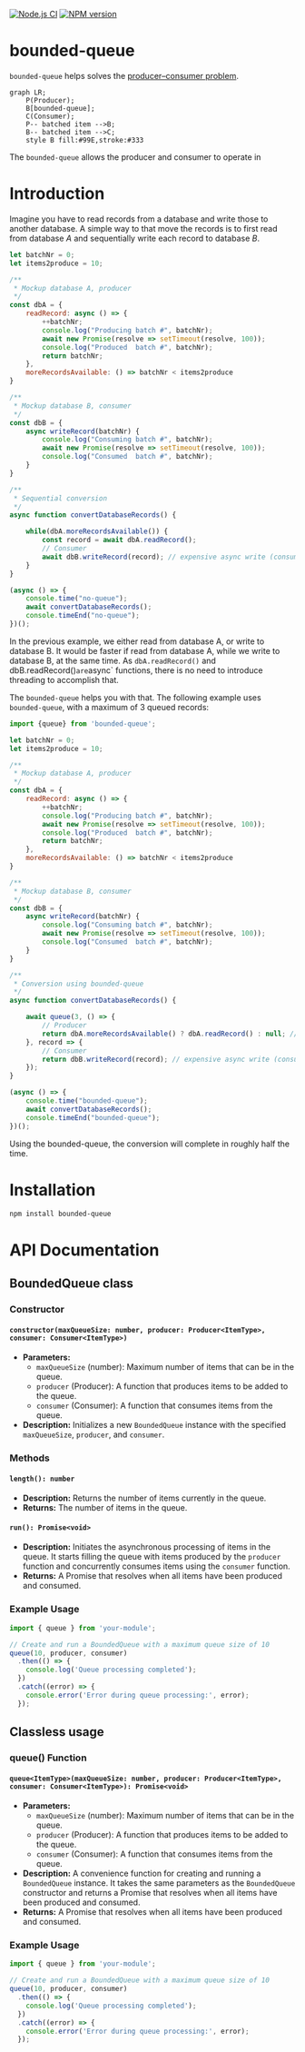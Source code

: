 [![Node.js CI](https://github.com/Borewit/bounded-queue/actions/workflows/nodejs-ci.yml/badge.svg)](https://github.com/Borewit/bounded-queue/actions/workflows/nodejs-ci.yml)
[![NPM version](https://badge.fury.io/js/bounded-queue.svg)](https://npmjs.org/package/bounded-queue)

# bounded-queue

`bounded-queue` helps solves the [producer–consumer problem](https://en.wikipedia.org/wiki/Producer%E2%80%93consumer_problem).

```mermaid
graph LR;
    P(Producer);
    B[bounded-queue];
    C(Consumer);
    P-- batched item -->B;
    B-- batched item -->C;
    style B fill:#99E,stroke:#333
```
The `bounded-queue` allows the producer and consumer to operate in 

# Introduction

Imagine you have to read records from a database and write those to another database.
A simple way to that move the records is to first read from database _A_ and sequentially write each record to database _B_.

```js
let batchNr = 0;
let items2produce = 10;

/**
 * Mockup database A, producer
 */
const dbA = {
    readRecord: async () => {
        ++batchNr;
        console.log("Producing batch #", batchNr);
        await new Promise(resolve => setTimeout(resolve, 100));
        console.log("Produced  batch #", batchNr);
        return batchNr;
    },
    moreRecordsAvailable: () => batchNr < items2produce
}

/**
 * Mockup database B, consumer
 */
const dbB = {
    async writeRecord(batchNr) {
        console.log("Consuming batch #", batchNr);
        await new Promise(resolve => setTimeout(resolve, 100));
        console.log("Consumed  batch #", batchNr);
    }
}

/**
 * Sequential conversion
 */
async function convertDatabaseRecords() {

    while(dbA.moreRecordsAvailable()) {
        const record = await dbA.readRecord();
        // Consumer
        await dbB.writeRecord(record); // expensive async write (consume) operation
    }
}

(async () => {
    console.time("no-queue");
    await convertDatabaseRecords();
    console.timeEnd("no-queue");
})();
```
In the previous example, we either read from database A, or write to database B. 
It would be faster if read from database A, while we write to database B, at the same time.
As `dbA.readRecord()` and dbB.readRecord()` are `async` functions, there is no need to introduce threading to accomplish that.  

The `bounded-queue` helps you with that. The following example uses `bounded-queue`, with a maximum of 3 queued records:

```js
import {queue} from 'bounded-queue';

let batchNr = 0;
let items2produce = 10;

/**
 * Mockup database A, producer
 */
const dbA = {
    readRecord: async () => {
        ++batchNr;
        console.log("Producing batch #", batchNr);
        await new Promise(resolve => setTimeout(resolve, 100));
        console.log("Produced  batch #", batchNr);
        return batchNr;
    },
    moreRecordsAvailable: () => batchNr < items2produce
}

/**
 * Mockup database B, consumer
 */
const dbB = {
    async writeRecord(batchNr) {
        console.log("Consuming batch #", batchNr);
        await new Promise(resolve => setTimeout(resolve, 100));
        console.log("Consumed  batch #", batchNr);
    }
}

/**
 * Conversion using bounded-queue
 */
async function convertDatabaseRecords() {

    await queue(3, () => {
        // Producer
        return dbA.moreRecordsAvailable() ? dbA.readRecord() : null; // expenive async read (produce) operation
    }, record => {
        // Consumer
        return dbB.writeRecord(record); // expensive async write (consume) operation
    });
}

(async () => {
    console.time("bounded-queue");
    await convertDatabaseRecords();
    console.timeEnd("bounded-queue");
})();
```
Using the bounded-queue, the conversion will complete in roughly half the time.

# Installation

```shell
npm install bounded-queue
```

# API Documentation

## BoundedQueue class

### Constructor
#### `constructor(maxQueueSize: number, producer: Producer<ItemType>, consumer: Consumer<ItemType>)`
- **Parameters:**
    - `maxQueueSize` (number): Maximum number of items that can be in the queue.
    - `producer` (Producer<ItemType>): A function that produces items to be added to the queue.
    - `consumer` (Consumer<ItemType>): A function that consumes items from the queue.
- **Description:** Initializes a new `BoundedQueue` instance with the specified `maxQueueSize`, `producer`, and `consumer`.

### Methods
#### `length(): number`
- **Description:** Returns the number of items currently in the queue.
- **Returns:** The number of items in the queue.

#### `run(): Promise<void>`
- **Description:** Initiates the asynchronous processing of items in the queue. It starts filling the queue with items produced by the `producer` function and concurrently consumes items using the `consumer` function.
- **Returns:** A Promise that resolves when all items have been produced and consumed.

### Example Usage
```javascript
import { queue } from 'your-module';

// Create and run a BoundedQueue with a maximum queue size of 10
queue(10, producer, consumer)
  .then(() => {
    console.log('Queue processing completed');
  })
  .catch((error) => {
    console.error('Error during queue processing:', error);
  });
```

## Classless usage

### queue() Function
#### `queue<ItemType>(maxQueueSize: number, producer: Producer<ItemType>, consumer: Consumer<ItemType>): Promise<void>`
- **Parameters:**
    - `maxQueueSize` (number): Maximum number of items that can be in the queue.
    - `producer` (Producer<ItemType>): A function that produces items to be added to the queue.
    - `consumer` (Consumer<ItemType>): A function that consumes items from the queue.
- **Description:** A convenience function for creating and running a `BoundedQueue` instance. It takes the same parameters as the `BoundedQueue` constructor and returns a Promise that resolves when all items have been produced and consumed.
- **Returns:** A Promise that resolves when all items have been produced and consumed.

### Example Usage
```javascript
import { queue } from 'your-module';

// Create and run a BoundedQueue with a maximum queue size of 10
queue(10, producer, consumer)
  .then(() => {
    console.log('Queue processing completed');
  })
  .catch((error) => {
    console.error('Error during queue processing:', error);
  });
```
